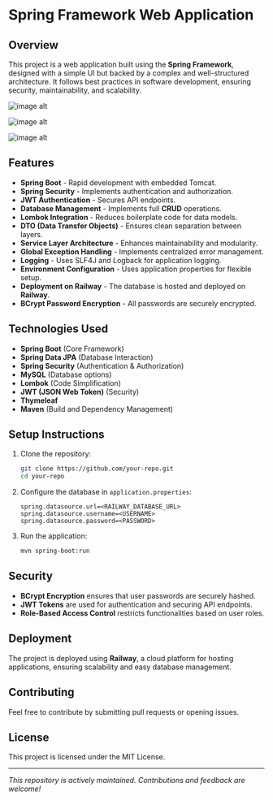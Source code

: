 # Spring Framework Web Application

## Overview
This project is a web application built using the **Spring Framework**, designed with a simple UI but backed by a complex and well-structured architecture. It follows best practices in software development, ensuring security, maintainability, and scalability.

![image alt](https://github.com/anahorga/springboot-auth-events/blob/0035d94be8d293e3101f2b78a2a4b2c38f37a59d/Screenshot%202025-02-20%20140039.png)

![image alt](https://github.com/anahorga/springboot-auth-events/blob/0035d94be8d293e3101f2b78a2a4b2c38f37a59d/Screenshot%202025-02-20%20140156.png)

![image alt](https://github.com/anahorga/springboot-auth-events/blob/0035d94be8d293e3101f2b78a2a4b2c38f37a59d/Screenshot%202025-02-20%20140224.png)

## Features
- **Spring Boot** - Rapid development with embedded Tomcat.
- **Spring Security** - Implements authentication and authorization.
- **JWT Authentication** - Secures API endpoints.
- **Database Management** - Implements full **CRUD** operations.
- **Lombok Integration** - Reduces boilerplate code for data models.
- **DTO (Data Transfer Objects)** - Ensures clean separation between layers.
- **Service Layer Architecture** - Enhances maintainability and modularity.
- **Global Exception Handling** - Implements centralized error management.
- **Logging** - Uses SLF4J and Logback for application logging.
- **Environment Configuration** - Uses application properties for flexible setup.
- **Deployment on Railway** - The database is hosted and deployed on **Railway**.
- **BCrypt Password Encryption** - All passwords are securely encrypted.

## Technologies Used
- **Spring Boot** (Core Framework)
- **Spring Data JPA** (Database Interaction)
- **Spring Security** (Authentication & Authorization)
- **MySQL** (Database options)
- **Lombok** (Code Simplification)
- **JWT (JSON Web Token)** (Security)
- **Thymeleaf**
- **Maven** (Build and Dependency Management)


## Setup Instructions
1. Clone the repository:
   ```bash
   git clone https://github.com/your-repo.git
   cd your-repo
   ```
2. Configure the database in `application.properties`:
   ```properties
   spring.datasource.url=<RAILWAY_DATABASE_URL>
   spring.datasource.username=<USERNAME>
   spring.datasource.password=<PASSWORD>
   ```
3. Run the application:
   ```bash
   mvn spring-boot:run
   ```

## Security
- **BCrypt Encryption** ensures that user passwords are securely hashed.
- **JWT Tokens** are used for authentication and securing API endpoints.
- **Role-Based Access Control** restricts functionalities based on user roles.

## Deployment
The project is deployed using **Railway**, a cloud platform for hosting applications, ensuring scalability and easy database management.

## Contributing
Feel free to contribute by submitting pull requests or opening issues.

## License
This project is licensed under the MIT License.

---

_This repository is actively maintained. Contributions and feedback are welcome!_

